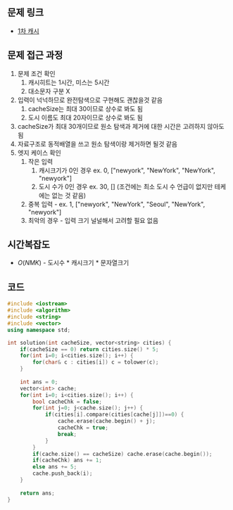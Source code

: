 ## 문제 링크
* [1차 캐시](https://school.programmers.co.kr/learn/courses/30/lessons/17680)

## 문제 접근 과정
1. 문제 조건 확인
   1. 캐시히트는 1시간, 미스는 5시간
   2. 대소문자 구분 X
2. 입력이 넉넉하므로 완전탐색으로 구현해도 괜찮을것 같음
   1. cacheSize는 최대 30이므로 상수로 봐도 됨
   2. 도시 이름도 최대 20자이므로 상수로 봐도 됨
3. cacheSize가 최대 30개이므로 원소 탐색과 제거에 대한 시간은 고려하지 않아도 됨
4. 자료구조로 동적배열을 쓰고 원소 탐색이랑 제거하면 될것 같음
5. 엣지 케이스 확인
   1. 작은 입력 
      1. 캐시크기가 0인 경우 ex. 0, ["newyork", "NewYork", "NewYork", "newyork"]
      2. 도시 수가 0인 경우 ex. 30, [] (조건에는 최소 도시 수 언급이 없지만 테케에는 없는 것 같음)
   2. 중복 입력 - ex. 1, ["newyork", "NewYork", "Seoul", "NewYork", "newyork"]
   3. 최악의 경우 - 입력 크기 널널해서 고려할 필요 없음

## 시간복잡도
* $O(NMK)$ - 도시수 * 캐시크기 * 문자열크기

## 코드
~~~cpp
#include <iostream>
#include <algorithm>
#include <string>
#include <vector>
using namespace std;

int solution(int cacheSize, vector<string> cities) {
    if(cacheSize == 0) return cities.size() * 5;
    for(int i=0; i<cities.size(); i++) {
        for(char& c : cities[i]) c = tolower(c);
    }
    
    int ans = 0;
    vector<int> cache;
    for(int i=0; i<cities.size(); i++) {
        bool cacheChk = false;
        for(int j=0; j<cache.size(); j++) {
            if(cities[i].compare(cities[cache[j]])==0) {
                cache.erase(cache.begin() + j);
                cacheChk = true;
                break;
            }
        }
        if(cache.size() == cacheSize) cache.erase(cache.begin());
        if(cacheChk) ans += 1;
        else ans += 5;
        cache.push_back(i);
    }
    
    return ans;
}
~~~